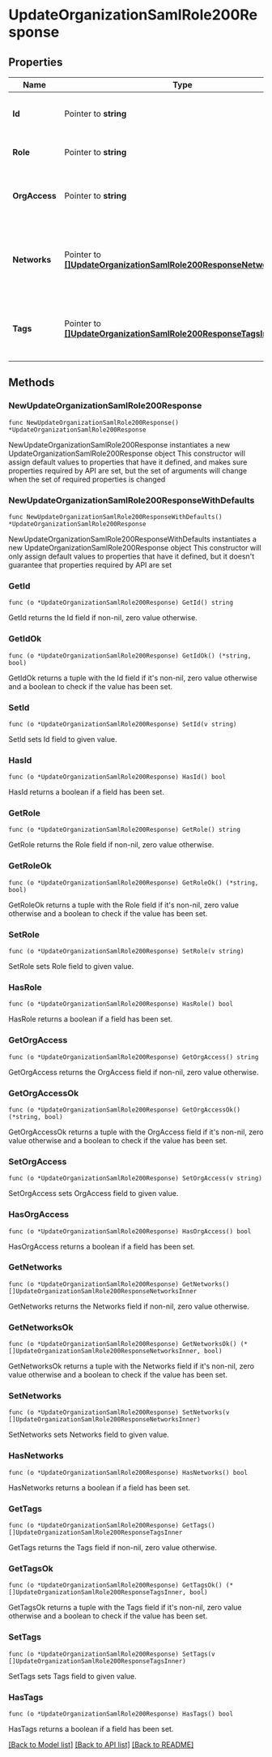 # UpdateOrganizationSamlRole200Response

## Properties

Name | Type | Description | Notes
------------ | ------------- | ------------- | -------------
**Id** | Pointer to **string** | ID associated with the SAML role | [optional] 
**Role** | Pointer to **string** | The role of the SAML administrator | [optional] 
**OrgAccess** | Pointer to **string** | The privilege of the SAML administrator on the organization | [optional] 
**Networks** | Pointer to [**[]UpdateOrganizationSamlRole200ResponseNetworksInner**](UpdateOrganizationSamlRole200ResponseNetworksInner.md) | The list of networks that the SAML administrator has privileges on | [optional] 
**Tags** | Pointer to [**[]UpdateOrganizationSamlRole200ResponseTagsInner**](UpdateOrganizationSamlRole200ResponseTagsInner.md) | The list of tags that the SAML administrator has privleges on | [optional] 

## Methods

### NewUpdateOrganizationSamlRole200Response

`func NewUpdateOrganizationSamlRole200Response() *UpdateOrganizationSamlRole200Response`

NewUpdateOrganizationSamlRole200Response instantiates a new UpdateOrganizationSamlRole200Response object
This constructor will assign default values to properties that have it defined,
and makes sure properties required by API are set, but the set of arguments
will change when the set of required properties is changed

### NewUpdateOrganizationSamlRole200ResponseWithDefaults

`func NewUpdateOrganizationSamlRole200ResponseWithDefaults() *UpdateOrganizationSamlRole200Response`

NewUpdateOrganizationSamlRole200ResponseWithDefaults instantiates a new UpdateOrganizationSamlRole200Response object
This constructor will only assign default values to properties that have it defined,
but it doesn't guarantee that properties required by API are set

### GetId

`func (o *UpdateOrganizationSamlRole200Response) GetId() string`

GetId returns the Id field if non-nil, zero value otherwise.

### GetIdOk

`func (o *UpdateOrganizationSamlRole200Response) GetIdOk() (*string, bool)`

GetIdOk returns a tuple with the Id field if it's non-nil, zero value otherwise
and a boolean to check if the value has been set.

### SetId

`func (o *UpdateOrganizationSamlRole200Response) SetId(v string)`

SetId sets Id field to given value.

### HasId

`func (o *UpdateOrganizationSamlRole200Response) HasId() bool`

HasId returns a boolean if a field has been set.

### GetRole

`func (o *UpdateOrganizationSamlRole200Response) GetRole() string`

GetRole returns the Role field if non-nil, zero value otherwise.

### GetRoleOk

`func (o *UpdateOrganizationSamlRole200Response) GetRoleOk() (*string, bool)`

GetRoleOk returns a tuple with the Role field if it's non-nil, zero value otherwise
and a boolean to check if the value has been set.

### SetRole

`func (o *UpdateOrganizationSamlRole200Response) SetRole(v string)`

SetRole sets Role field to given value.

### HasRole

`func (o *UpdateOrganizationSamlRole200Response) HasRole() bool`

HasRole returns a boolean if a field has been set.

### GetOrgAccess

`func (o *UpdateOrganizationSamlRole200Response) GetOrgAccess() string`

GetOrgAccess returns the OrgAccess field if non-nil, zero value otherwise.

### GetOrgAccessOk

`func (o *UpdateOrganizationSamlRole200Response) GetOrgAccessOk() (*string, bool)`

GetOrgAccessOk returns a tuple with the OrgAccess field if it's non-nil, zero value otherwise
and a boolean to check if the value has been set.

### SetOrgAccess

`func (o *UpdateOrganizationSamlRole200Response) SetOrgAccess(v string)`

SetOrgAccess sets OrgAccess field to given value.

### HasOrgAccess

`func (o *UpdateOrganizationSamlRole200Response) HasOrgAccess() bool`

HasOrgAccess returns a boolean if a field has been set.

### GetNetworks

`func (o *UpdateOrganizationSamlRole200Response) GetNetworks() []UpdateOrganizationSamlRole200ResponseNetworksInner`

GetNetworks returns the Networks field if non-nil, zero value otherwise.

### GetNetworksOk

`func (o *UpdateOrganizationSamlRole200Response) GetNetworksOk() (*[]UpdateOrganizationSamlRole200ResponseNetworksInner, bool)`

GetNetworksOk returns a tuple with the Networks field if it's non-nil, zero value otherwise
and a boolean to check if the value has been set.

### SetNetworks

`func (o *UpdateOrganizationSamlRole200Response) SetNetworks(v []UpdateOrganizationSamlRole200ResponseNetworksInner)`

SetNetworks sets Networks field to given value.

### HasNetworks

`func (o *UpdateOrganizationSamlRole200Response) HasNetworks() bool`

HasNetworks returns a boolean if a field has been set.

### GetTags

`func (o *UpdateOrganizationSamlRole200Response) GetTags() []UpdateOrganizationSamlRole200ResponseTagsInner`

GetTags returns the Tags field if non-nil, zero value otherwise.

### GetTagsOk

`func (o *UpdateOrganizationSamlRole200Response) GetTagsOk() (*[]UpdateOrganizationSamlRole200ResponseTagsInner, bool)`

GetTagsOk returns a tuple with the Tags field if it's non-nil, zero value otherwise
and a boolean to check if the value has been set.

### SetTags

`func (o *UpdateOrganizationSamlRole200Response) SetTags(v []UpdateOrganizationSamlRole200ResponseTagsInner)`

SetTags sets Tags field to given value.

### HasTags

`func (o *UpdateOrganizationSamlRole200Response) HasTags() bool`

HasTags returns a boolean if a field has been set.


[[Back to Model list]](../README.md#documentation-for-models) [[Back to API list]](../README.md#documentation-for-api-endpoints) [[Back to README]](../README.md)



